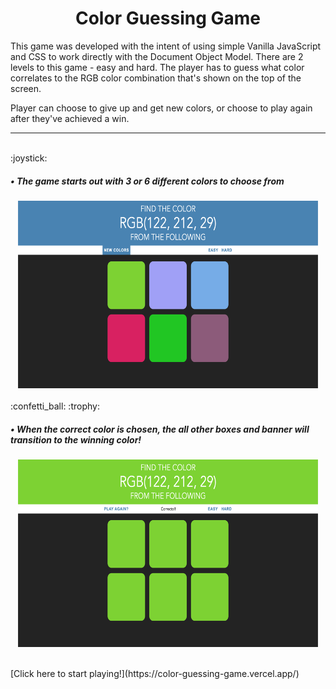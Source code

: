 <h1 align="center"> Color Guessing Game </h1>

This game was developed with the intent of using simple Vanilla JavaScript and CSS to work directly with the Document Object Model. There are 2 levels to this game - easy and hard. The player has to guess what color correlates to the RGB color combination that's shown on the top of the screen. 

Player can choose to give up and get new colors, or choose to play again after they've achieved a win.
</br>
- - - -
</br>
:joystick:
<h5>• The game starts out with 3 or 6 different colors to choose from</h5>
<div align="center">
  <img width="480" height="300" src="./gameStart.png"/>
</div>
</br>
:confetti_ball: :trophy:
<h5>• When the correct color is chosen, the all other boxes and banner will transition to the winning color!</h5>
<div align="center">
  <img align="center" width="480" height="300" src="./gameWin.png">
</div>
</br>
</br>
[Click here to start playing!](https://color-guessing-game.vercel.app/)

